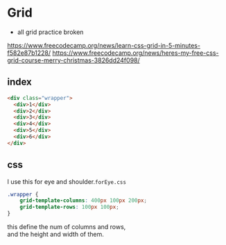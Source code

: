 # Grid
* all grid practice broken



https://www.freecodecamp.org/news/learn-css-grid-in-5-minutes-f582e87b1228/
https://www.freecodecamp.org/news/heres-my-free-css-grid-course-merry-christmas-3826dd24f098/

## index
```html
<div class="wrapper">
  <div>1</div>
  <div>2</div>
  <div>3</div>
  <div>4</div>
  <div>5</div>
  <div>6</div>
</div>
```
## css
I use this for eye and shoulder.`forEye.css`
```css
.wrapper {
    grid-template-columns: 400px 100px 200px;
    grid-template-rows: 100px 100px;
}
```
this define the num of columns and rows,  
and the height and width of them.  
